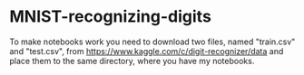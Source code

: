 # MNIST-recognizing-digits
To make notebooks work you need to download two files, named "train.csv" and "test.csv", from  https://www.kaggle.com/c/digit-recognizer/data and place them to the same directory, where you have my notebooks.
